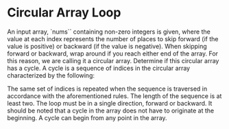 # Circular Array Loop

An input array, `nums`` containing non-zero integers is given, where the value at each index represents the number of places to skip forward (if the value is positive) or backward (if the value is negative). When skipping forward or backward, wrap around if you reach either end of the array. For this reason, we are calling it a circular array. Determine if this circular array has a cycle. A cycle is a sequence of indices in the circular array characterized by the following:

The same set of indices is repeated when the sequence is traversed in accordance with the aforementioned rules.
The length of the sequence is at least two.
The loop must be in a single direction, forward or backward.
It should be noted that a cycle in the array does not have to originate at the beginning. A cycle can begin from any point in the array.